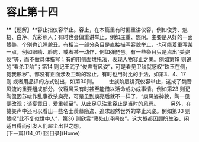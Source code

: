 <h1 class="break">容止第十四</h1>
**【题解】**容止指仪容举止。容止，在本篇里有时偏重讲仪容，例如俊秀、魁梧、白净、光彩照人；有时也会偏重讲举止，例如庄重、悠闲。主要是从好的一面赞美，个别也讥弹貌丑。有相当一部分条目是直接描写容貌举止，也可能着重写某一点，例如眼睛、脸庞，或者某一动作，例如弹琵琶。有一些条目只是点出“美姿仪”等，而不做具体描写；有的用侧面烘托法，表现人物容止之美。例如第19 则说的“看杀卫阶”；第14 则记王武子“俊爽有风姿”，可是看见卫阶就感叹“珠玉在侧，觉我形秽”。都没有正面涉及卫玠的容止。有时也用对比的手法，如第3、4、17 则.或者用品评的方式说出，如第30则。
　　士族阶层讲究仪容举止，这成了魏晋风流的重要组成部分。仪容风采有时甚至能借以活命或办成事情。例如第23 则记陶侃因苏峻作乱事欲杀庾亮，可是见到庾亮后就不一样了，“庾风姿神貌，陶一见便改观；谈宴竟日，爱重顿至”。从此足见注重容止是当时的风尚。
　　另外，在赞美声中还可以看出一些名士羡慕隐逸、追求超然世外的举止风姿。例如第33 则赞叹“此不复似世中人”，第36 则欣赏“寝处山泽间仪”。这大概都因顾盼生姿、闲适自得而引发人们超尘出世之想。
<br>[下一篇](14_01)[回目录](Home)
